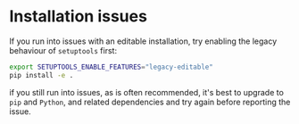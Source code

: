 
# Installation issues

If you run into issues with an editable installation, try enabling the legacy behaviour of `setuptools` first: 

```bash
export SETUPTOOLS_ENABLE_FEATURES="legacy-editable"
pip install -e .
```

if you still run into issues, as is often recommended, it's best to upgrade to `pip` and `Python`, and related dependencies and try again before reporting the issue. 